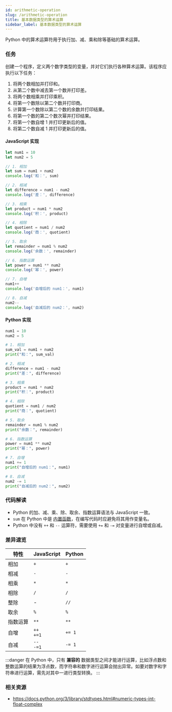 ```yaml
---
id: arithmetic-operation
slug: /arithmetic-operation
title: 基本数据类型的算术运算
sidebar_label: 基本数据类型的算术运算
---
```


Python 中的算术运算符用于执行加、减、乘和除等基础的算术运算。

### 任务

创建一个程序，定义两个数字类型的变量，并对它们执行各种算术运算。该程序应执行以下任务：

1. 将两个数相加并打印和。
2. 从第二个数中减去第一个数并打印差。
3. 将两个数相乘并打印乘积。
4. 将第一个数除以第二个数并打印商。
5. 计算第一个数除以第二个数的余数并打印结果。
6. 将第一个数的第二个数次幂并打印结果。
7. 将第一个数自增 1 并打印更新后的值。
8. 将第二个数自减 1 并打印更新后的值。

#### JavaScript 实现

```javascript
let num1 = 10
let num2 = 5

// 1. 相加
let sum = num1 + num2
console.log('和：', sum)

// 2. 相减
let difference = num1 - num2
console.log('差：', difference)

// 3. 相乘
let product = num1 * num2
console.log('积：', product)

// 4. 相除
let quotient = num1 / num2
console.log('商：', quotient)

// 5. 取余
let remainder = num1 % num2
console.log('余数：', remainder)

// 6. 指数运算
let power = num1 ** num2
console.log('幂：', power)

// 7. 自增
num1++
console.log('自增后的 num1：', num1)

// 8. 自减
num2--
console.log('自减后的 num2：', num2)
```

#### Python 实现

```python
num1 = 10
num2 = 5

# 1. 相加
sum_val = num1 + num2
print("和：", sum_val)

# 2. 相减
difference = num1 - num2
print("差：", difference)

# 3. 相乘
product = num1 * num2
print("积：", product)

# 4. 相除
quotient = num1 / num2
print("商：", quotient)

# 5. 取余
remainder = num1 % num2
print("余数：", remainder)

# 6. 指数运算
power = num1 ** num2
print("幂：", power)

# 7. 自增
num1 += 1
print("自增后的 num1：", num1)

# 8. 自减
num2 -= 1
print("自减后的 num2：", num2)
```

### 代码解读

- Python 的加、减、乘、除、取余、指数运算语法与 JavaScript 一致。
- `sum` 在 Python 中是 [内置函数](https://docs.python.org/3/library/functions.html?highlight=sum#sum)，在编写代码时应避免将其用作变量名。
- Python 中没有 `++` 和 `--` 运算符，需要使用 `+=` 和 `-=` 对变量进行自增或自减。

### 差异速览

| 特性     | JavaScript        | Python |
| -------- | ----------------- | ------ |
| 相加     | `+`               | `+`    |
| 相减     | `-`               | `-`    |
| 相乘     | `*`               | `*`    |
| 相除     | `/`               | `/`    |
| 整除     | -                 | `//`   |
| 取余     | `%`               | `%`    |
| 指数运算 | `**`              | `**`   |
| 自增     | `++` <br /> `+=1` | `+= 1` |
| 自减     | `--` <br/> `-=1`  | `-= 1` |

:::danger
在 Python 中，只有 **兼容的** 数据类型之间才能进行运算，比如浮点数和整数运算的结果为浮点数，而字符串和数字进行运算会抛出异常。如要对数字和字符串进行运算，需先对其中一进行类型转换。
:::

### 相关资源

- https://docs.python.org/3/library/stdtypes.html#numeric-types-int-float-complex
